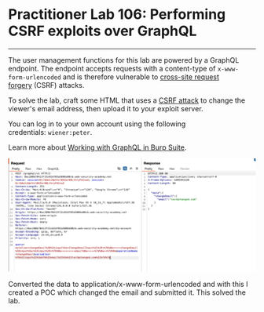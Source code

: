# Practitioner Lab 106: Performing CSRF exploits over GraphQL

---

The user management functions for this lab are powered by a GraphQL endpoint. The endpoint accepts requests with a content-type of `x-www-form-urlencoded` and is therefore vulnerable to [cross-site request forgery](https://portswigger.net/web-security/csrf) (CSRF) attacks.

To solve the lab, craft some HTML that uses a [CSRF attack](https://portswigger.net/web-security/csrf) to change the viewer's email address, then upload it to your exploit server.

You can log in to your own account using the following credentials: `wiener:peter`.

Learn more about [Working with GraphQL in Burp Suite](https://portswigger.net/burp/documentation/desktop/testing-workflow/working-with-graphql).

![Untitled](Practitioner%20Lab%20106%20Performing%20CSRF%20exploits%20over%20c7038c8a600b47b8878452f009eccbba/Untitled.png)

Converted the data to application/x-www-form-urlencoded and with this I created a POC which changed the email and submitted it.
This solved the lab.